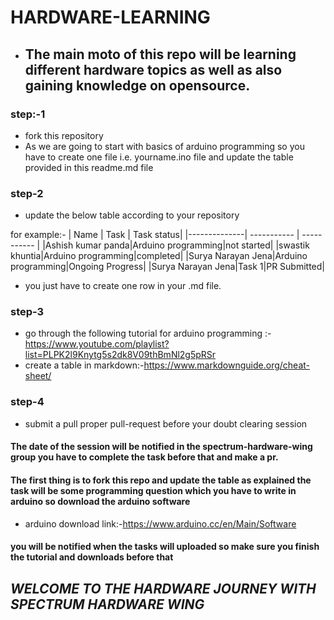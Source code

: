 # HARDWARE-LEARNING

* ## The main moto of this repo will be learning different hardware topics as well as also gaining knowledge on opensource.
### step:-1
* fork this repository
* As we are going to start with basics of arduino programming so you have to create one file i.e. yourname.ino file and update the table provided in this readme.md file

### step-2
* update the below table according to your repository

for example:-
| Name | Task | Task status|
|--------------| ----------- | ----------- |
|Ashish kumar panda|Arduino programming|not started|
|swastik khuntia|Arduino programming|completed|
|Surya Narayan Jena|Arduino programming|Ongoing Progress|
|Surya Narayan Jena|Task 1|PR Submitted|

* you just have to create one row in your .md file.

### step-3
* go through the following tutorial
for arduino programming :- <a>https://www.youtube.com/playlist?list=PLPK2l9Knytg5s2dk8V09thBmNl2g5pRSr<a/>
* create a table in markdown:-<a>https://www.markdownguide.org/cheat-sheet/<a/>

### step-4
* submit a pull proper pull-request before your doubt clearing session


#### The date of the session will be notified in the spectrum-hardware-wing group you have to complete the task before that and make a pr.

#### The first thing is to fork this repo and update the table as explained the task will be some programming question which you have to write in arduino so download the arduino software

* arduino download link:-<a>https://www.arduino.cc/en/Main/Software<a/>
  
#### you will be notified when the tasks will uploaded so make sure you finish the tutorial and downloads before that
















 ##                                            *WELCOME TO THE HARDWARE JOURNEY WITH SPECTRUM HARDWARE WING*



